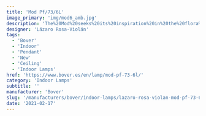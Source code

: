 ```yaml
---
title: 'Mod Pf/73/6L'
image_primary: 'img/mod6_amb.jpg'
description: 'The%20Mod%20seeks%20its%20inspiration%20in%20the%20flora%20kingdom%2C%20as%20it%20can%20be%20grouped%20to%20form%20a%20garden%20of%20possibilities%20through%20the%20finishes%20of%20the%20clusters%20of%20flowers.%20The%20petals%20of%20its%20flowers%20are%20customizable%2C%20being%20able%20to%20adapt%20to%20almost%20all%20types%20of%20materials%2C%20Plates%20smooth%2C%20perforated%2C%20deployed%20or%20drawn%20and%20laser%20cut%20according%20to%20the%20agenda%20you%20want%20to%20use.%20They%20also%20accept%20natural%20materials%2C%20such%20as%20wood%20panels%20or%20natural%20fibers%20such%20as%20raffia%20and%20if%20we%20let%20our%20imagination%20fly%2C%20we%20can%20sew%20or%20crochet%20them%20with%20colored%20thread.'
designer: 'Lázaro Rosa-Violán'
tags:
  - 'Bover'
  - 'Indoor'
  - 'Pendant'
  - 'New'
  - 'Ceiling'
  - 'Indoor Lamps'
href: 'https://www.bover.es/en/lamp/mod-pf-73-6l/'
category: 'Indoor Lamps'
subtitle: ''
manufacturer: 'Bover'
slug: '/manufacturers/bover/indoor-lamps/lazaro-rosa-violan-mod-pf-73-6-l'
date: '2021-02-17'
---
```


